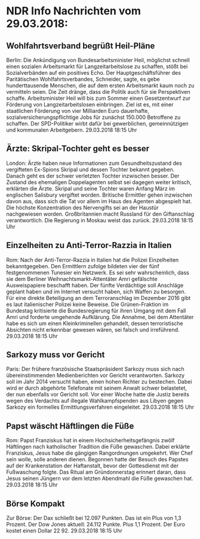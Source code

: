 # NDR Info Nachrichten vom 29.03.2018:


## Wohlfahrtsverband begrüßt Heil-Pläne
Berlin: Die Ankündigung von Bundesarbeitsminister Heil, möglichst schnell einen sozialen Arbeitsmarkt für Langzeitarbeitslose zu schaffen, stößt bei Sozialverbänden auf ein positives Echo. Der Hauptgeschäftsführer des Paritätischen Wohlfahrtsverbandes, Schneider, sagte, es gebe hunderttausende Menschen, die auf dem ersten Arbeitsmarkt kaum noch zu vermitteln seien. Die Zeit dränge, dass die Politik auch für sie Perspektiven schaffe. Arbeitsminister Heil will bis zum Sommer einen Gesetzentwurf zur Förderung von Langzeitarbeitslosen einbringen. Ziel ist es, mit einer staatlichen Förderung von vier Milliarden Euro dauerhafte, sozialversicherungspflichtige Jobs für zunächst 150.000 Betroffene zu schaffen. Der SPD-Politiker wirbt dafür bei gewerblichen, gemeinnützigen und kommunalen Arbeitgebern. 29.03.2018 18:15 Uhr 

## Ärzte: Skripal-Tochter geht es besser
London:	Ärzte haben neue Informationen zum Gesundheitszustand des vergifteten Ex-Spions Skripal und dessen Tochter bekannt gegeben. Danach geht es der schwer verletzten Tochter inzwischen besser. Der Zustand des ehemaligen Doppelagenten selbst sei dagegen weiter kritisch, erklärten die Ärzte. Skripal und seine Tochter waren Anfang März im englischen Salisbury vergiftet worden. Britische Ermittler gehen inzwischen davon aus, dass sich die Tat vor allem im Haus des Agenten abgespielt hat. Die höchste Konzentration des Nervengifts sei an der Haustür nachgewiesen worden. Großbritannien macht Russland für den Giftanschlag verantwortlich. Die Regierung in Moskau weist das zurück. 29.03.2018 18:15 Uhr 

## Einzelheiten zu Anti-Terror-Razzia in Italien
Rom: Nach der Anti-Terror-Razzia in Italien hat die Polizei Einzelheiten bekanntgegeben. Den Ermittlern zufolge bildeten vier der fünf festgenommenen Tunesier ein Netzwerk. Es sei sehr wahrscheinlich, dass sie dem Berliner Weihnachtsmarkt-Attentäter Amri gefälschte Ausweispapiere beschafft haben. Der fünfte Verdächtige soll Anschläge geplant haben und im Internet versucht haben, sich Waffen zu besorgen. Für eine direkte Beteiligung an dem Terroranschlag im Dezember 2016 gibt es laut italienischer Polizei keine Beweise. Die Grünen-Fraktion im Bundestag kritisierte die Bundesregierung für ihren Umgang mit dem Fall Amri und forderte umgehende Aufklärung. Die Annahme, bei dem Attentäter habe es sich um einen Kleinkriminellen gehandelt, dessen terroristische Absichten nicht erkennbar gewesen wären, sei falsch und irreführend. 29.03.2018 18:15 Uhr 

## Sarkozy muss vor Gericht
Paris: Der frühere französische Staatspräsident Sarkozy muss sich nach übereinstimmenden Medienberichten vor Gericht verantworten. Sarkozy soll im Jahr 2014 versucht haben, einen hohen Richter zu bestechen. Dabei wird er durch abgehörte Telefonate mit seinem Anwalt schwer belastetet, der nun ebenfalls vor Gericht soll. Vor einer Woche hatte die Justiz bereits wegen des Verdachts auf illegale Wahlkampfspenden aus Libyen gegen Sarkozy ein formelles Ermittlungsverfahren eingeleitet. 29.03.2018 18:15 Uhr 

## Papst wäscht Häftlingen die Füße
Rom:		Papst Franziskus hat in einem Hochsicherheitsgefängnis zwölf Häftlingen nach katholischer Tradition die Füße gewaschen. Dabei erklärte Franziskus, Jesus habe die gängigen Rangordnungen umgekehrt. Wer Chef sein wolle, solle anderen dienen. Begonnen hatte der Besuch des Papstes auf der Krankenstation der Haftanstalt, bevor der Gottesdienst mit der Fußwaschung folgte. Das Ritual am Gründonnerstag erinnert daran, dass Jesus seinen Jüngern vor dem letzten Abendmahl die Füße gewaschen hat. 29.03.2018 18:15 Uhr 

## Börse Kompakt
Zur Börse: Der Dax schließt bei 12.097 Punkten. Das ist ein Plus von 1,3 Prozent. Der Dow Jones aktuell: 24.112 Punkte. Plus 1,1 Prozent. Der Euro kostet einen Dollar 22 92. 29.03.2018 18:15 Uhr 

